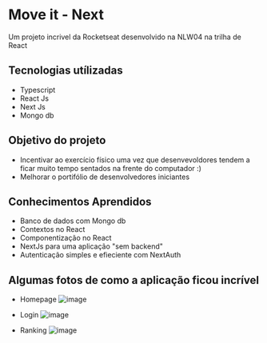 # Move it - Next

Um projeto incrivel da Rocketseat desenvolvido na NLW04 na trilha de React

## Tecnologias utílizadas
- Typescript
- React Js
- Next Js
- Mongo db

## Objetivo do projeto
- Incentivar ao exercício físico uma vez que desenvevoldores tendem a ficar muito tempo sentados na frente do computador :)
- Melhorar o portifólio de desenvolvedores iniciantes

## Conhecimentos Aprendidos 
- Banco de dados com Mongo db
- Contextos no React
- Componentização no React
- NextJs para uma aplicação "sem backend"
- Autenticação simples e efieciente com NextAuth

## Algumas fotos de como a aplicação ficou incrível

- Homepage
![image](https://github.com/LucasSousa09/moveit-next/blob/main/public/moveit-home-desktop.png)

- Login
![image](https://github.com/LucasSousa09/moveit-next/blob/main/public/moveit-login-desktop.png)

- Ranking
![image](https://github.com/LucasSousa09/moveit-next/blob/main/public/moveit-ranking-desktop.png)
